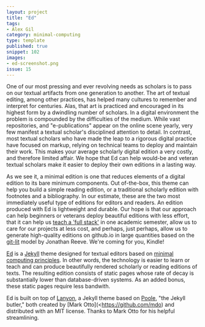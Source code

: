 ```yaml
---
layout: project
title: "Ed"
tags:
- Alex Gil
category: minimal-computing
type: template
published: true
snippet: 102
images:
- ed-screenshot.png
issue: 15
---
```


One of our most pressing and ever revolving needs as scholars is to pass on our textual artifacts from one generation to another. The art of textual editing, among other practices, has helped many cultures to remember and interpret for centuries. Alas, that art is practiced and encouraged in its highest form by a dwindling number of scholars. In a digital environment the problem is compounded by the difficulties of the medium. While vast repositories, and "e-publications" appear on the online scene yearly, very few manifest a textual scholar's disciplined attention to detail. In contrast, most textual scholars who have made the leap to a rigorous digital practice have focused on markup, relying on technical teams to deploy and maintain their work. This makes your average scholarly digital edition a very costly, and therefore limited affair. We hope that Ed can help would-be and veteran textual scholars make it easier to deploy their own editions in a lasting way.

As we see it, a minimal edition is one that reduces elements of a digital edition to its bare minimum components. Out of-the-box, this theme can help you build a simple reading edition, or a traditional scholarly edition with footnotes and a bibliography. In our estimate, these are the two most immediately useful type of editions for editors and readers. An edition produced with Ed is lightweight and durable. Our hope is that our approach can help beginners or veterans deploy beautiful editions with less effort, that it can help us [teach a 'full stack'](https://github.com/susannalles/MinimalEditions/blob/master/index.md) in one academic semester, allow us to care for our projects at less cost, and perhaps, just perhaps, allow us to generate high-quality editions on github.io in large quantities based on the [git-lit](http://jonreeve.com/2015/09/introducing-git-lit/) model by Jonathan Reeve. We're coming for you, Kindle!

[Ed](http://elotroalex.github.io/ed/) is a [Jekyll](https://jekyllrb.com/
) theme designed for textual editors based on [minimal computing principles](http://go-dh.github.io/mincomp/). In other words, the technology is easier to learn or teach and can produce beautifully rendered scholarly or reading editions of texts. The resulting edition consists of static pages whose rate of decay is substantially lower than database-driven systems. As an added bonus, these static pages require less bandwith.

Ed is built on top of [Lanyon](https://github.com/poole/lanyon), a Jekyll theme based on [Poole](http://getpoole.com), "the Jekyll butler," both created by [Mark Otto](<https://github.com/mdo) and distributed with an MIT license. Thanks to Mark Otto for his helpful streamlining. 

